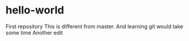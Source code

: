 # hello-world
First repository
This is different from master. And learning git would take some time
Another edit
